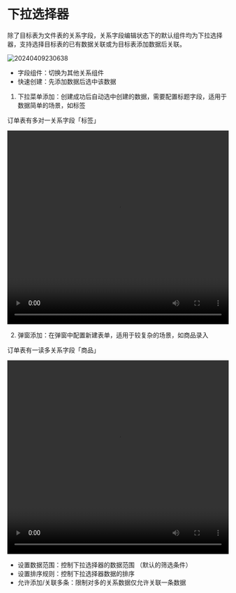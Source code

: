# 下拉选择器

除了目标表为文件表的关系字段，关系字段编辑状态下的默认组件均为下拉选择器，支持选择目标表的已有数据关联或为目标表添加数据后关联。

![20240409230638](https://nocobase-docs.oss-cn-beijing.aliyuncs.com/20240409230638.png)

- 字段组件：切换为其他关系组件
- 快速创建：先添加数据后选中该数据

1.  下拉菜单添加：创建成功后自动选中创建的数据，需要配置标题字段，适用于数据简单的场景，如标签

  订单表有多对一关系字段「标签」

   <video width="100%" height="440" controls>
      <source src="https://nocobase-docs.oss-cn-beijing.aliyuncs.com/20240410113002.mp4" type="video/mp4">
    </video>

2.  弹窗添加：在弹窗中配置新建表单，适用于较复杂的场景，如商品录入

   订单表有一读多关系字段「商品」

   <video width="100%" height="440" controls>
      <source src="https://nocobase-docs.oss-cn-beijing.aliyuncs.com/20240410113351.mp4" type="video/mp4">
    </video>

- 设置数据范围：控制下拉选择器的数据范围 （默认的筛选条件）
- 设置排序规则：控制下拉选择器数据的排序
- 允许添加/关联多条：限制对多的关系数据仅允许关联一条数据
